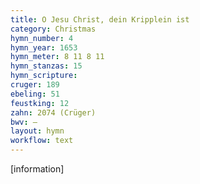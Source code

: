 ```yaml
---
title: O Jesu Christ, dein Kripplein ist
category: Christmas
hymn_number: 4
hymn_year: 1653
hymn_meter: 8 11 8 11
hymn_stanzas: 15
hymn_scripture: 
cruger: 189
ebeling: 51
feustking: 12
zahn: 2074 (Crüger)
bwv: —
layout: hymn
workflow: text
---
```

[information]

